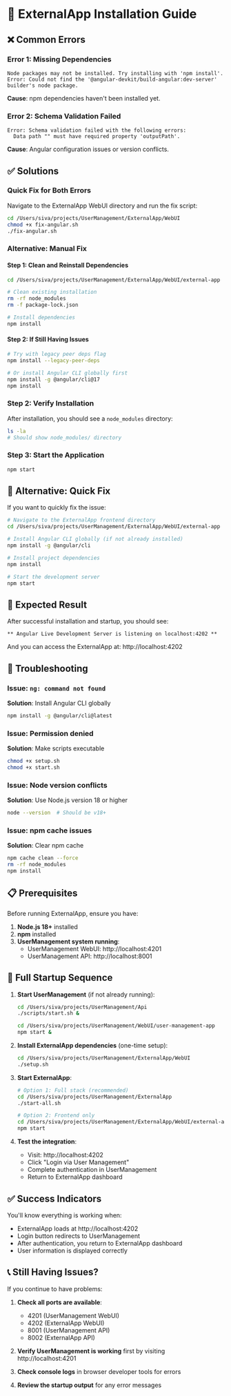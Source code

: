 # 🔧 ExternalApp Installation Guide

## ❌ Common Errors

### Error 1: Missing Dependencies
```
Node packages may not be installed. Try installing with 'npm install'.
Error: Could not find the '@angular-devkit/build-angular:dev-server' builder's node package.
```
**Cause**: npm dependencies haven't been installed yet.

### Error 2: Schema Validation Failed
```
Error: Schema validation failed with the following errors:
  Data path "" must have required property 'outputPath'.
```
**Cause**: Angular configuration issues or version conflicts.

## ✅ Solutions

### Quick Fix for Both Errors

Navigate to the ExternalApp WebUI directory and run the fix script:

```bash
cd /Users/siva/projects/UserManagement/ExternalApp/WebUI
chmod +x fix-angular.sh
./fix-angular.sh
```

### Alternative: Manual Fix

#### Step 1: Clean and Reinstall Dependencies

```bash
cd /Users/siva/projects/UserManagement/ExternalApp/WebUI/external-app

# Clean existing installation
rm -rf node_modules
rm -f package-lock.json

# Install dependencies
npm install
```

#### Step 2: If Still Having Issues

```bash
# Try with legacy peer deps flag
npm install --legacy-peer-deps

# Or install Angular CLI globally first
npm install -g @angular/cli@17
npm install
```

### Step 2: Verify Installation

After installation, you should see a `node_modules` directory:

```bash
ls -la
# Should show node_modules/ directory
```

### Step 3: Start the Application

```bash
npm start
```

## 🔄 Alternative: Quick Fix

If you want to quickly fix the issue:

```bash
# Navigate to the ExternalApp frontend directory
cd /Users/siva/projects/UserManagement/ExternalApp/WebUI/external-app

# Install Angular CLI globally (if not already installed)
npm install -g @angular/cli

# Install project dependencies
npm install

# Start the development server
npm start
```

## 🎯 Expected Result

After successful installation and startup, you should see:
```
** Angular Live Development Server is listening on localhost:4202 **
```

And you can access the ExternalApp at: http://localhost:4202

## 🐛 Troubleshooting

### Issue: `ng: command not found`
**Solution**: Install Angular CLI globally
```bash
npm install -g @angular/cli@latest
```

### Issue: Permission denied
**Solution**: Make scripts executable
```bash
chmod +x setup.sh
chmod +x start.sh
```

### Issue: Node version conflicts
**Solution**: Use Node.js version 18 or higher
```bash
node --version  # Should be v18+
```

### Issue: npm cache issues
**Solution**: Clear npm cache
```bash
npm cache clean --force
rm -rf node_modules
npm install
```

## 📋 Prerequisites

Before running ExternalApp, ensure you have:

1. **Node.js 18+** installed
2. **npm** installed  
3. **UserManagement system running**:
   - UserManagement WebUI: http://localhost:4201
   - UserManagement API: http://localhost:8001

## 🚀 Full Startup Sequence

1. **Start UserManagement** (if not already running):
   ```bash
   cd /Users/siva/projects/UserManagement/Api
   ./scripts/start.sh &
   
   cd /Users/siva/projects/UserManagement/WebUI/user-management-app  
   npm start &
   ```

2. **Install ExternalApp dependencies** (one-time setup):
   ```bash
   cd /Users/siva/projects/UserManagement/ExternalApp/WebUI
   ./setup.sh
   ```

3. **Start ExternalApp**:
   ```bash
   # Option 1: Full stack (recommended)
   cd /Users/siva/projects/UserManagement/ExternalApp
   ./start-all.sh
   
   # Option 2: Frontend only
   cd /Users/siva/projects/UserManagement/ExternalApp/WebUI/external-app
   npm start
   ```

4. **Test the integration**:
   - Visit: http://localhost:4202
   - Click "Login via User Management"
   - Complete authentication in UserManagement
   - Return to ExternalApp dashboard

## ✅ Success Indicators

You'll know everything is working when:
- ExternalApp loads at http://localhost:4202
- Login button redirects to UserManagement  
- After authentication, you return to ExternalApp dashboard
- User information is displayed correctly

## 📞 Still Having Issues?

If you continue to have problems:

1. **Check all ports are available**:
   - 4201 (UserManagement WebUI)
   - 4202 (ExternalApp WebUI)  
   - 8001 (UserManagement API)
   - 8002 (ExternalApp API)

2. **Verify UserManagement is working** first by visiting http://localhost:4201

3. **Check console logs** in browser developer tools for errors

4. **Review the startup output** for any error messages